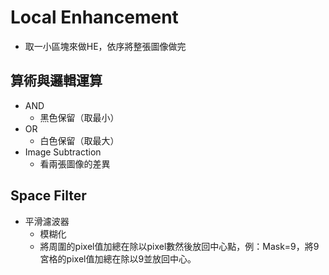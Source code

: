 # **Local Enhancement**
- 取一小區塊來做HE，依序將整張圖像做完

## **算術與邏輯運算**
- AND
    - 黑色保留（取最小）
- OR
    - 白色保留（取最大）
- Image Subtraction
    - 看兩張圖像的差異

## **Space Filter**
- 平滑濾波器
    - 模糊化
    - 將周圍的pixel值加總在除以pixel數然後放回中心點，例：Mask=9，將9宮格的pixel值加總在除以9並放回中心。
    
